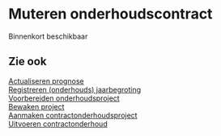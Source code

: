 # Muteren onderhoudscontract

Binnenkort beschikbaar

## Zie ook

[Actualiseren prognose](../actualiseren-prognose/)  
[Registreren (onderhouds) jaarbegroting](../registreren-(onderhouds)-jaarbegroting/)  
[Voorbereiden onderhoudsproject](../voorbereiden-onderhoudsproject/)  
[Bewaken project](../bewaken-project/)  
[Aanmaken contractonderhoudsproject](../aanmaken-contractonderhoudsproject/)  
[Uitvoeren contractonderhoud](../uitvoeren-contractonderhoud/)  
